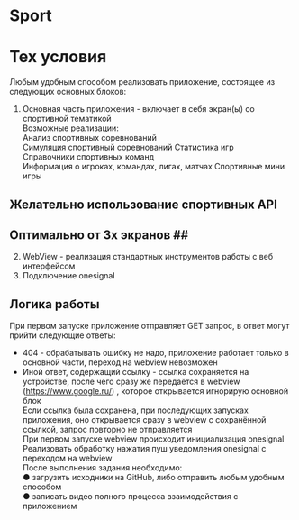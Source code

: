 # Sport
# Тех условия #
Любым удобным способом реализовать приложение, состоящее из следующих основных блоков:<br/>
1. Основная часть приложения - включает в себя экран(ы) со спортивной тематикой<br/>
Возможные реализации:<br/>
Анализ спортивных соревнований<br/>
Симуляция спортивный соревнований Статистика игр<br/>
Справочники спортивных команд<br/>
Информация о игроках, командах, лигах, матчах Спортивные мини игры<br/>

## Желательно использование спортивных API<br/> ##
## Оптимально от 3х экранов ##<br/> 

2. WebView - реализация стандартных инструментов работы с веб интерфейсом<br/> 
3. Подключение onesignal<br/> 

## Логика работы ##
При первом запуске приложение отправляет GET запрос, в ответ могут прийти следующие ответы:<br/> 
+ 404 - обрабатывать ошибку не надо, приложение работает только в основной части, переход на webview невозможен<br/> 
+ Иной ответ, содержащий ссылку - ссылка сохраняется на устройстве, после чего сразу же передаётся в webview (https://www.google.ru/) , которое открывается игнорирую основной блок<br/> 
Если ссылка была сохранена, при последующих запусках приложения, оно открывается сразу в webview с сохранённой ссылкой, запрос повторно не отправляется <br/> 
При первом запуске webview происходит инициализация onesignal<br/> 
Реализовать обработку нажатия пуш уведомления onesignal с переходом на webview<br/> 
После выполнения задания необходимо:<br/> 
● загрузить исходники на GitHub, либо отправить любым удобным способом<br/> 
● записать видео полного процесса взаимодействия с приложением<br/> 



